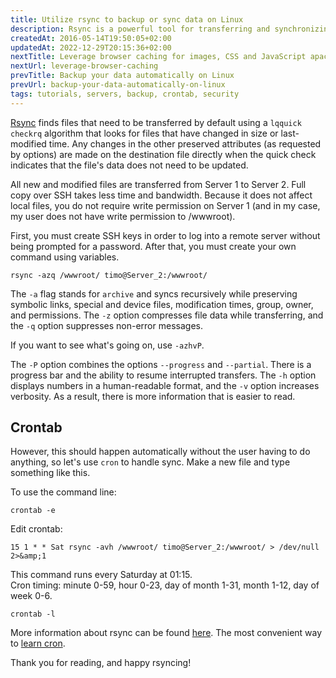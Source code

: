 ```yaml
---
title: Utilize rsync to backup or sync data on Linux
description: Rsync is a powerful tool for transferring and synchronizing data between local and remote systems.
createdAt: 2016-05-14T19:50:05+02:00
updatedAt: 2022-12-29T20:15:36+02:00
nextTitle: Leverage browser caching for images, CSS and JavaScript apache2
nextUrl: leverage-browser-caching
prevTitle: Backup your data automatically on Linux
prevUrl: backup-your-data-automatically-on-linux
tags: tutorials, servers, backup, crontab, security
---
```


[Rsync](https://linux.die.net/man/1/rsync) finds files that need to be transferred by default using a `lqquick checkrq` algorithm that looks for files that have changed in size or last-modified time. Any changes in the other preserved attributes (as requested by options) are made on the destination file directly when the quick check indicates that the file's data does not need to be updated.

All new and modified files are transferred from Server 1 to Server 2. Full copy over SSH takes less time and bandwidth. Because it does not affect local files, you do not require write permission on Server 1 (and in my case, my user does not have write permission to /wwwroot).

First, you must create SSH keys in order to log into a remote server without being prompted for a password. After that, you must create your own command using variables.

```Shell
rsync -azq /wwwroot/ timo@Server_2:/wwwroot/
```

The `-a` flag stands for `archive` and syncs recursively while preserving symbolic links, special and device files, modification times, group, owner, and permissions. The `-z` option compresses file data while transferring, and the `-q` option suppresses non-error messages.

If you want to see what's going on, use `-azhvP`.

The `-P` option combines the options `--progress` and `--partial`. There is a progress bar and the ability to resume interrupted transfers. The `-h` option displays numbers in a human-readable format, and the `-v` option increases verbosity. As a result, there is more information that is easier to read.

## Crontab

However, this should happen automatically without the user having to do anything, so let's use `cron` to handle sync. Make a new file and type something like this.

To use the command line:

```Shell
crontab -e
```

Edit crontab:

```Shell
15 1 * * Sat rsync -avh /wwwroot/ timo@Server_2:/wwwroot/ > /dev/null 2>&amp;1
```

This command runs every Saturday at 01:15.  
Cron timing: minute 0-59, hour 0-23, day of month 1-31, month 1-12, day of week 0-6.

```Shell
crontab -l
```

More information about rsync can be found [here](https://linux.die.net/man/1/rsync).
The most convenient way to [learn cron](https://crontab.guru/).

Thank you for reading, and happy rsyncing!
